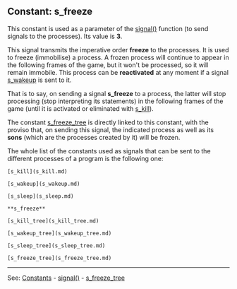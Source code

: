 Constant: **s_freeze**
---------------------------------------


This constant is used as a parameter of the [signal()](signal().md) function (to send signals to the processes).
Its value is **3**.

This signal transmits the imperative order **freeze**
to the processes. It is used to freeze (immobilise) a process. A frozen process will continue to appear in the following frames of the game, but it won't be processed, so it will remain immobile. This process can be **reactivated** at any moment if a signal [s_wakeup](s_wakeup.md) is sent to it.

That is to say, on sending a signal **s_freeze** to a process, the latter will stop processing (stop interpreting its statements) in the following frames of the game (until it is activated or eliminated with [s_kill](s_kill.md)).

The constant [s_freeze_tree](s_freeze_tree.md) is directly linked to this constant, with the proviso that, on sending this signal, the indicated process as well as its **sons** (which are the processes created by it) will be frozen.

The whole list of the constants used as signals that can be sent to the different processes of a program is the following one:

    [s_kill](s_kill.md)

    [s_wakeup](s_wakeup.md)

    [s_sleep](s_sleep.md)

    **s_freeze**

    [s_kill_tree](s_kill_tree.md)

    [s_wakeup_tree](s_wakeup_tree.md)

    [s_sleep_tree](s_sleep_tree.md)

    [s_freeze_tree](s_freeze_tree.md)


---------------------------------------
See: [Constants](constants_predefined.md) - [signal()](signal().md) - [s_freeze_tree](s_freeze_tree.md)

